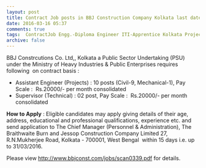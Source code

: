 ```yaml
---
layout: post
title: Contract Job posts in BBJ Construction Company Kolkata last date 31st March-2016   
date: 2016-03-16 05:37
comments: true
tags:  ContractJob Engg.-Diploma Engineer ITI-Apprentice Kolkata Project Public-Sector Supervisor 
archive: false
---
```

BBJ Constrcutions Co. Ltd,, Kolkata a Public Sector Undertaking (PSU) under the Ministry of Heavy Industries & Public Enterprises requires following  on contract basis :

- Assistant Engineer (Projects) : 10 posts (Civil-9, Mechanical-1), Pay Scale :  Rs.20000/- per month consolidated 
- Supervisor (Technical) : 02 post, Pay Scale :  Rs.20000/- per month consolidated   



**How to Apply** : Eligible candidates may apply giving details of their age, address, educational and professional qualifications, experience etc. and send application to The Chief Manager (Personnel & Administration), The Braithwaite Burn and Jessop Construction Company Limited
27, R.N.Mukherjee Road, Kolkata - 700001, West Bengal  within 15 days i.e. up to 31/03/2016.

Please view <http://www.bbjconst.com/jobs/scan0339.pdf> for details.